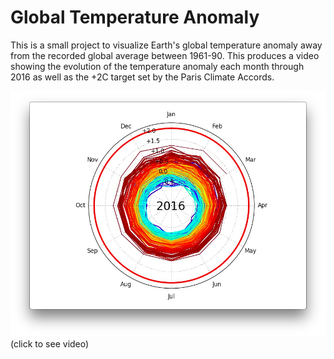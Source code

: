 # Global Temperature Anomaly 

This is a small project to visualize Earth's global temperature anomaly away from the recorded global average between 1961-90. This produces a video showing the evolution of the temperature anomaly each month through 2016 as well as the +2C target set by the Paris Climate Accords. 

[![last_frame](https://github.com/nknezek/temperature_anomaly/blob/master/last_frame.png)](https://github.com/nknezek/temperature_anomaly/blob/master/Global_T_anomaly.mp4)
(click to see video)
